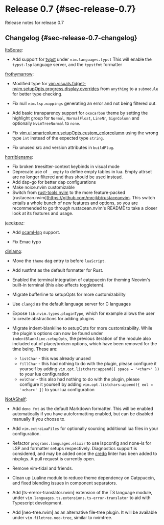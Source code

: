 # Release 0.7 {#sec-release-0.7}

Release notes for release 0.7

## Changelog {#sec-release-0.7-changelog}

[ItsSorae](https://github.com/ItsSorae):

- Add support for [typst](https://typst.app/) under `vim.languages.typst` This
  will enable the `typst-lsp` language server, and the `typstfmt` formatter

[frothymarrow](https://github.com/frothymarrow):

- Modified type for
  [vim.visuals.fidget-nvim.setupOpts.progress.display.overrides](#opt-vim.visuals.fidget-nvim.setupOpts.progress.display.overrides)
  from `anything` to a `submodule` for better type checking.

- Fix null `vim.lsp.mappings` generating an error and not being filtered out.

- Add basic transparency support for `oxocarbon` theme by setting the highlight
  group for `Normal`, `NormalFloat`, `LineNr`, `SignColumn` and optionally
  `NvimTreeNormal` to `none`.

- Fix
  [vim.ui.smartcolumn.setupOpts.custom_colorcolumn](#opt-vim.ui.smartcolumn.setupOpts.custom_colorcolumn)
  using the wrong type `int` instead of the expected type `string`.

- Fix unused src and version attributes in `buildPlug`.

[horriblename](https://github.com/horriblename):

- Fix broken treesitter-context keybinds in visual mode
- Deprecate use of `__empty` to define empty tables in lua. Empty attrset are no
  longer filtered and thus should be used instead.
- Add dap-go for better dap configurations
- Make noice.nvim customizable
- Switch from [rust-tools.nvim](https://github.com/simrat39/rust-tools.nvim)
  to the more feature-packed [rustacean.nvim](https://github.com/mrcjkb/rustaceanvim.
  This switch entails a whole bunch of new features and options, so you are
  recommended to go through rustacean.nvim's README to take a closer look at
  its features and usage.

[jacekpoz](https://github.com/jacekpoz):

- Add [ocaml-lsp](https://github.com/ocaml/ocaml-lsp) support.

- Fix Emac typo

[diniamo](https://github.com/diniamo):

- Move the `theme` dag entry to before `luaScript`.

- Add rustfmt as the default formatter for Rust.

- Enabled the terminal integration of catppuccin for theming Neovim's built-in
  terminal (this also affects toggleterm).

- Migrate bufferline to setupOpts for more customizability

- Use `clangd` as the default language server for C languages

- Expose `lib.nvim.types.pluginType`, which for example allows the user to
  create abstractions for adding plugins

- Migrate indent-blankline to setupOpts for more customizability. While the
  plugin's options can now be found under `indentBlankline.setupOpts`, the
  previous iteration of the module also included out of place/broken options,
  which have been removed for the time being. These are:
  - `listChar` - this was already unused
  - `fillChar` - this had nothing to do with the plugin, please configure it
    yourself by adding `vim.opt.listchars:append({ space = '<char>' })` to your
    lua configuration
  - `eolChar` - this also had nothing to do with the plugin, please configure it
    yourself by adding `vim.opt.listchars:append({ eol = '<char>' })` to your
    lua configuration

[NotAShelf](https://github.com/notashelf):

[ts-error-translator.nvim]: https://github.com/dmmulroy/ts-error-translator.nvim

- Add `deno fmt` as the default Markdown formatter. This will be enabled
  automatically if you have autoformatting enabled, but can be disabled manually
  if you choose to.

- Add `vim.extraLuaFiles` for optionally sourcing additional lua files in your
  configuration.

- Refactor `programs.languages.elixir` to use lspconfig and none-ls for LSP and
  formatter setups respectively. Diagnostics support is considered, and may be
  added once the [credo](https://github.com/rrrene/credo) linter has been added
  to nixpkgs. A pull request is currently open.

- Remove vim-tidal and friends.

- Clean up Lualine module to reduce theme dependency on Catppuccin, and fixed
  blending issues in component separators.

- Add [ts-ereror-translator.nvim] extension of the TS language module, under
  `vim.languages.ts.extensions.ts-error-translator` to aid with Typescript
  development.

- Add [neo-tree.nvim] as an alternative file-tree plugin. It will be available
  under `vim.filetree.neo-tree`, similar to nvimtree.

